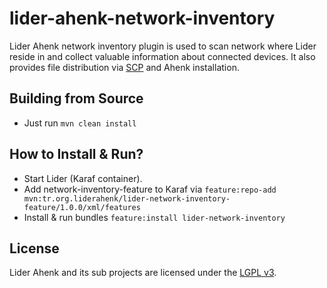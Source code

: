 # lider-ahenk-network-inventory

Lider Ahenk network inventory plugin is used to scan network where Lider reside in and collect valuable information about connected devices. It also provides file distribution via [SCP](http://man7.org/linux/man-pages/man1/scp.1.html) and Ahenk installation.

## Building from Source

* Just run `mvn clean install`

## How to Install & Run?

* Start Lider (Karaf container).
* Add network-inventory-feature to Karaf via `feature:repo-add  mvn:tr.org.liderahenk/lider-network-inventory-feature/1.0.0/xml/features`
* Install & run bundles `feature:install lider-network-inventory`

## License

Lider Ahenk and its sub projects are licensed under the [LGPL v3](https://github.com/Pardus-Kurumsal/lider-ahenk-network-inventory/blob/master/LICENSE).
